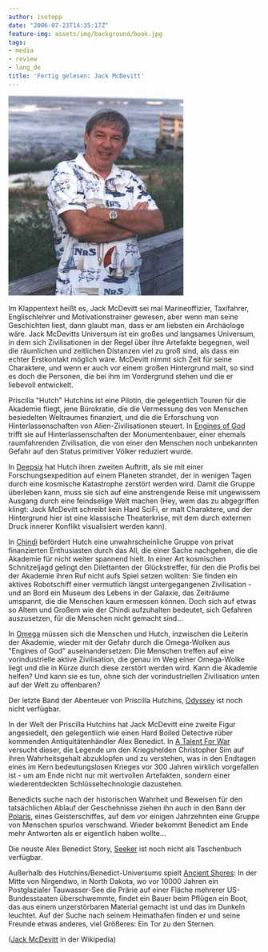 ```yaml
---
author: isotopp
date: "2006-07-23T14:35:17Z"
feature-img: assets/img/background/book.jpg
tags:
- media
- review
- lang_de
title: 'Fertig gelesen: Jack McDevitt'
---
```


![](/uploads/jackmvdevitt.jpg)

Im Klappentext heißt es, Jack McDevitt sei mal Marineoffizier, Taxifahrer, Englischlehrer und Motivationstrainer gewesen, aber wenn man seine Geschichten liest, dann glaubt man, dass er am liebsten ein Archäologe wäre.
Jack McDevitts Universum ist ein großes und langsames Universum, in dem sich Zivilisationen in der Regel über ihre Artefakte begegnen, weil die räumlichen und zeitlichen Distanzen viel zu groß sind, als dass ein echter Erstkontakt möglich wäre.
McDevitt nimmt sich Zeit für seine Charaktere, und wenn er auch vor einem großen Hintergrund malt, so sind es doch die Personen, die bei ihm im Vordergrund stehen und die er liebevoll entwickelt.

Priscilla "Hutch" Hutchins ist eine Pilotin, die gelegentlich Touren für die Akademie fliegt, jene Bürokratie, die die Vermessung des von Menschen besiedelten Weltraumes finanziert, und die die Erforschung von Hinterlassenschaften von Alien-Zivilisationen steuert. 
In [Engines of God](http://www.amazon.de/gp/product/0441002846/)
trifft sie auf Hinterlassenschaften der Monumentenbauer, einer ehemals raumfahrenden Zivilisation, die von einer den Menschen noch unbekannten Gefahr auf den Status primitiver Völker reduziert wurde.

In [Deepsix](http://www.amazon.de/gp/product/0061020060/) hat Hutch ihren zweiten Auftritt, als sie mit einer Forschungsexpedition auf einem Planeten strandet, der in wenigen Tagen durch eine kosmische Katastrophe zerstört werden wird. 
Damit die Gruppe überleben kann, muss sie sich auf eine anstrengende Reise mit ungewissem Ausgang durch eine feindselige Welt machen (Hey, wem das zu abgegriffen klingt: Jack McDevitt schreibt kein Hard SciFi, er malt Charaktere, und der Hintergrund hier ist eine klassische Theaterkrise, mit dem durch externen Druck innerer Konflikt visualisiert werden kann).

In [Chindi](http://www.amazon.de/gp/product/0441011020/) befördert Hutch eine unwahrscheinliche Gruppe von privat finanzierten Enthusiasten durch das All, die einer Sache nachgehen, die die Akademie für nicht weiter spannend hielt.
In einer Art kosmischen Schnitzeljagd gelingt den Dilettanten der Glückstreffer, für den die Profis bei der Akademie ihren Ruf nicht aufs Spiel setzen wollten:
Sie finden ein aktives Robotschiff einer vermutlich längst untergegangenen Zivilisation - und an Bord ein Museum des Lebens in der Galaxie, das Zeiträume umspannt, die die Menschen kaum ermessen können.
Doch sich auf etwas so Altem und Großem wie der Chindi aufzuhalten bedeutet, sich Gefahren auszusetzen, für die Menschen nicht gemacht sind...

In [Omega](http://www.amazon.de/gp/product/0441012108/) müssen sich die Menschen und Hutch, inzwischen die Leiterin der Akademie, wieder mit der Gefahr durch die Omega-Wolken aus "Engines of God" auseinandersetzen:
Die Menschen treffen auf eine vorindustrielle aktive Zivilisation, die genau im Weg einer Omega-Wolke liegt und die in Kürze durch diese zerstört werden wird. 
Kann die Akademie helfen?
Und kann sie es tun, ohne sich der vorindustriellen Zivilisation unten auf der Welt zu offenbaren?

Der letzte Band der Abenteuer von Priscilla Hutchins, 
[Odyssey](http://www.amazon.de/gp/product/044101433X/) ist noch nicht verfügbar.

In der Welt der Priscilla Hutchins hat Jack McDevitt eine zweite Figur angesiedelt, den gelegentlich wie einen Hard Boiled Detective rüber kommenden Antiquitätenhändler Alex Benedict. 
In [A Talent For War](http://www.amazon.de/gp/product/0441012175) versucht dieser, die Legende um den Kriegshelden Christopher Sim auf ihren Wahrheitsgehalt abzuklopfen und zu verstehen, was in den Endtagen eines im Kern bedeutungslosen Krieges vor 300 Jahren wirklich vorgefallen ist - um am Ende nicht nur mit wertvollen Artefakten, sondern einer wiederentdeckten Schlüsseltechnologie dazustehen.

Benedicts suche nach der historischen Wahrheit und Beweisen für den tatsächlichen Ablauf der Geschehnisse ziehen ihn auch in den Bann der  [Polaris](http://www.amazon.de/gp/product/0441012531), eines Geisterschiffes, auf dem vor einigen Jahrzehnten eine Gruppe von Menschen spurlos verschwand. 
Wieder bekommt Benedict am Ende mehr Antworten als er eigentlich haben wollte...

Die neuste Alex Benedict Story, [Seeker](http://www.amazon.de/gp/product/0441013295) ist noch nicht als Taschenbuch verfügbar.

Außerhalb des Hutchins/Benedict-Universums spielt 
[Ancient Shores](http://www.amazon.de/gp/product/0061054267/):
In der Mitte von Nirgendwo, in North Dakota, wo vor 10000 Jahren ein Postglazialer Tauwasser-See die Prärie auf einer Fläche mehrerer US-Bundesstaaten überschwemmte, findet ein Bauer beim Pflügen ein Boot, das aus einem unzerstörbaren Material gemacht ist und das im Dunkeln leuchtet.
Auf der Suche nach seinem Heimathafen finden er und seine Freunde etwas anderes, viel Größeres:
Ein Tor zu den Sternen.

([Jack McDevitt](http://en.wikipedia.org/wiki/Jack_McDevitt) in der Wikipedia)
